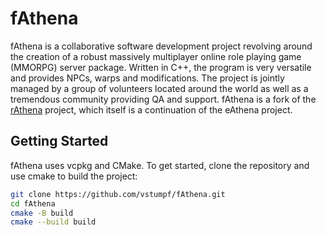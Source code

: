 # fAthena

fAthena is a collaborative software development project revolving around the creation of a robust massively multiplayer online role playing game (MMORPG) server package. Written in C++, the program is very versatile and provides NPCs, warps and modifications. The project is jointly managed by a group of volunteers located around the world as well as a tremendous community providing QA and support. fAthena is a fork of the [rAthena](https://github.com/rathena/rathena) project, which itself is a continuation of the eAthena project.

## Getting Started
fAthena uses vcpkg and CMake. To get started, clone the repository and use cmake to build the project:

```bash
git clone https://github.com/vstumpf/fAthena.git
cd fAthena
cmake -B build
cmake --build build
```
